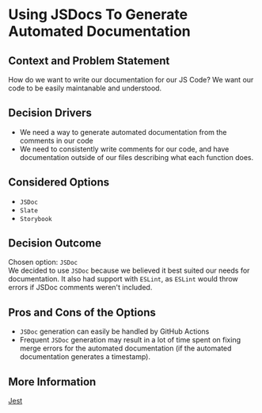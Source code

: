 # Using JSDocs To Generate Automated Documentation

## Context and Problem Statement
How do we want to write our documentation for our JS Code? We want our code to be easily maintanable and understood.

<!-- This is an optional element. Feel free to remove. -->
## Decision Drivers

* We need a way to generate automated documentation from the comments in our code
* We need to consistently write comments for our code, and have documentation outside of our files describing what each function does.

## Considered Options

* `JSDoc`
* `Slate`
* `Storybook`

## Decision Outcome

Chosen option: `JSDoc`\
We decided to use `JSDoc` because we believed it best suited our needs for documentation.
It also had support with `ESLint`, as `ESLint` would throw errors if JSDoc comments weren't included.

<!-- This is an optional element. Feel free to remove. -->
## Pros and Cons of the Options
* `JSDoc` generation can easily be handled by GitHub Actions
* Frequent `JSDoc` generation may result in a lot of time spent on fixing merge errors for the automated documentation (if the automated documentation generates a timestamp).

## More Information

[Jest](https://jestjs.io/)
